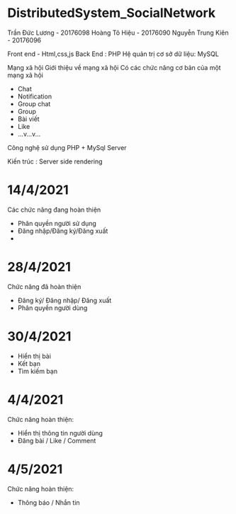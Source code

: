 # DistributedSystem_SocialNetwork

Trần Đức Lương - 20176098
Hoàng Tô Hiệu - 20176090
Nguyễn Trung Kiên - 20176096

Front end - Html,css,js 
Back End : PHP
Hệ quản trị cơ sở dữ liệu: MySQL


Mạng xã hội 
Giới thiệu về mạng xã hội
Có các chức năng cơ bản của một mạng xã hội
- Chat
- Notification
- Group chat
- Group
- Bài viết
- Like
- ...v...v...

Công nghệ sử dụng PHP + MySql Server

Kiến trúc : Server side rendering
# 14/4/2021
Các chức năng đang hoàn thiện
- Phân quyền người sử dụng
- Đăng nhập/Đăng ký/Đăng xuất
-
# 28/4/2021
Chức năng đã hoàn thiện
- Đăng ký/ Đăng nhập/ Đăng xuất
- Phân quyền người dùng
# 30/4/2021
- Hiển thị bài
- Kết bạn
- Tìm kiếm bạn
# 4/4/2021
Chức năng hoàn thiện:
- Hiển thị thông tin người dùng
- Đăng bài / Like / Comment
# 4/5/2021
Chức năng hoàn thiện:
- Thông báo / Nhắn tin
